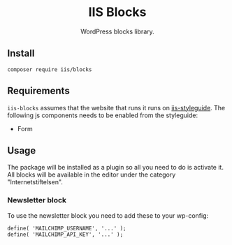 <h1 align="center">IIS Blocks</h1>
<p align="center">WordPress blocks library.</p>

## Install

```
composer require iis/blocks
```

## Requirements

`iis-blocks` assumes that the website that runs it runs on [iis-styleguide](https://github.com/sewebb/iis-styleguide). The following js components needs to be enabled from the styleguide:

* Form

## Usage

The package will be installed as a plugin so all you need to do is activate it. All blocks will be available in the editor under the category "Internetstiftelsen".

### Newsletter block
To use the newsletter block you need to add these to your wp-config:

```
define( 'MAILCHIMP_USERNAME', '...' );
define( 'MAILCHIMP_API_KEY', '...' );
```
